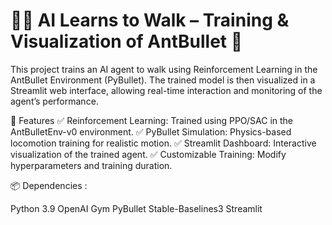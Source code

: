 # 🏃‍♂️ AI Learns to Walk – Training & Visualization of AntBullet 🦿

This project trains an AI agent to walk using Reinforcement Learning in the AntBullet Environment (PyBullet). The trained model is then visualized in a Streamlit web interface, allowing real-time interaction and monitoring of the agent’s performance.

🚀 Features
✅ Reinforcement Learning: Trained using PPO/SAC in the AntBulletEnv-v0 environment.
✅ PyBullet Simulation: Physics-based locomotion training for realistic motion.
✅ Streamlit Dashboard: Interactive visualization of the trained agent.
✅ Customizable Training: Modify hyperparameters and training duration.

📦 Dependencies :

Python 3.9
OpenAI Gym
PyBullet
Stable-Baselines3
Streamlit
